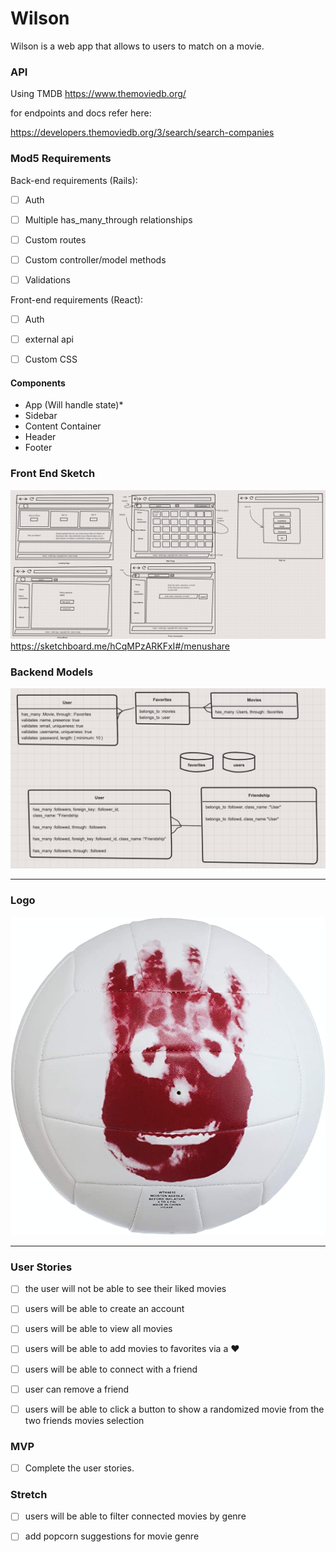 # Wilson

Wilson is a web app that allows to users to match on a movie. 

### API

Using TMDB https://www.themoviedb.org/

for endpoints and docs refer here:

https://developers.themoviedb.org/3/search/search-companies

### Mod5 Requirements

Back-end requirements (Rails):

- [ ] Auth

- [ ] Multiple has_many_through relationships

- [ ] Custom routes 
<!-- custom route for Auth authorize ation -->
- [ ] Custom controller/model methods
<!--  -->
- [ ] Validations
<!-- add validations to auth -->

 Front-end requirements (React):

- [ ] Auth

- [ ] external api

- [ ] Custom CSS

#### Components
* App (Will handle state)*
* Sidebar
* Content Container
* Header
* Footer

### Front End Sketch 
![alt text](image/sketch.png)
https://sketchboard.me/hCqMPzARKFxI#/menushare


### Backend Models

![alt text](image/models.png)
- - - - 


### Logo

![alt text](image/wilson.jpg)
- - - - 


### User Stories

- [ ] the user will not be able to see their liked movies

- [ ] users will be able to create an account
<!-- name, username, email, password -->

- [ ] users will be able to view all movies

- [ ] users will be able to add movies to favorites via a :heart:
<!-- Via a heart icon  -->

- [ ] users will be able to connect with a friend
<!-- will search database for that users credentials -->

- [ ] user can remove a friend

- [ ] users will be able to click a button to show a randomized movie from the two friends movies selection 
<!-- compare the two databases and find all that match -->

### MVP 

- [ ] Complete the user stories. 

### Stretch 

 - [ ] users will be able to filter connected movies by genre

 - [ ] add popcorn suggestions for movie genre